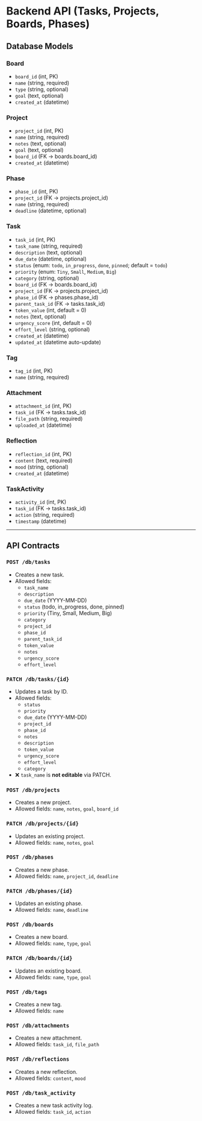 # Backend API (Tasks, Projects, Boards, Phases)

## Database Models

### Board
- `board_id` (int, PK)
- `name` (string, required)
- `type` (string, optional)
- `goal` (text, optional)
- `created_at` (datetime)

### Project
- `project_id` (int, PK)
- `name` (string, required)
- `notes` (text, optional)
- `goal` (text, optional)
- `board_id` (FK → boards.board_id)
- `created_at` (datetime)

### Phase
- `phase_id` (int, PK)
- `project_id` (FK → projects.project_id)
- `name` (string, required)
- `deadline` (datetime, optional)

### Task
- `task_id` (int, PK)
- `task_name` (string, required)
- `description` (text, optional)
- `due_date` (datetime, optional)
- `status` (enum: `todo`, `in_progress`, `done`, `pinned`; default = `todo`)
- `priority` (enum: `Tiny`, `Small`, `Medium`, `Big`)
- `category` (string, optional)
- `board_id` (FK → boards.board_id)
- `project_id` (FK → projects.project_id)
- `phase_id` (FK → phases.phase_id)
- `parent_task_id` (FK → tasks.task_id)
- `token_value` (int, default = 0)
- `notes` (text, optional)
- `urgency_score` (int, default = 0)
- `effort_level` (string, optional)
- `created_at` (datetime)
- `updated_at` (datetime auto-update)

### Tag
- `tag_id` (int, PK)
- `name` (string, required)

### Attachment
- `attachment_id` (int, PK)
- `task_id` (FK → tasks.task_id)
- `file_path` (string, required)
- `uploaded_at` (datetime)

### Reflection
- `reflection_id` (int, PK)
- `content` (text, required)
- `mood` (string, optional)
- `created_at` (datetime)

### TaskActivity
- `activity_id` (int, PK)
- `task_id` (FK → tasks.task_id)
- `action` (string, required)
- `timestamp` (datetime)

---

## API Contracts

### `POST /db/tasks`
- Creates a new task.
- Allowed fields:
  - `task_name`
  - `description`
  - `due_date` (YYYY-MM-DD)
  - `status` (todo, in_progress, done, pinned)
  - `priority` (Tiny, Small, Medium, Big)
  - `category`
  - `project_id`
  - `phase_id`
  - `parent_task_id`
  - `token_value`
  - `notes`
  - `urgency_score`
  - `effort_level`

### `PATCH /db/tasks/{id}`
- Updates a task by ID.
- Allowed fields:
  - `status`
  - `priority`
  - `due_date` (YYYY-MM-DD)
  - `project_id`
  - `phase_id`
  - `notes`
  - `description`
  - `token_value`
  - `urgency_score`
  - `effort_level`
  - `category`
- ❌ `task_name` is **not editable** via PATCH.

### `POST /db/projects`
- Creates a new project.
- Allowed fields: `name`, `notes`, `goal`, `board_id`

### `PATCH /db/projects/{id}`
- Updates an existing project.
- Allowed fields: `name`, `notes`, `goal`

### `POST /db/phases`
- Creates a new phase.
- Allowed fields: `name`, `project_id`, `deadline`

### `PATCH /db/phases/{id}`
- Updates an existing phase.
- Allowed fields: `name`, `deadline`

### `POST /db/boards`
- Creates a new board.
- Allowed fields: `name`, `type`, `goal`

### `PATCH /db/boards/{id}`
- Updates an existing board.
- Allowed fields: `name`, `type`, `goal`

### `POST /db/tags`
- Creates a new tag.
- Allowed fields: `name`

### `POST /db/attachments`
- Creates a new attachment.
- Allowed fields: `task_id`, `file_path`

### `POST /db/reflections`
- Creates a new reflection.
- Allowed fields: `content`, `mood`

### `POST /db/task_activity`
- Creates a new task activity log.
- Allowed fields: `task_id`, `action`